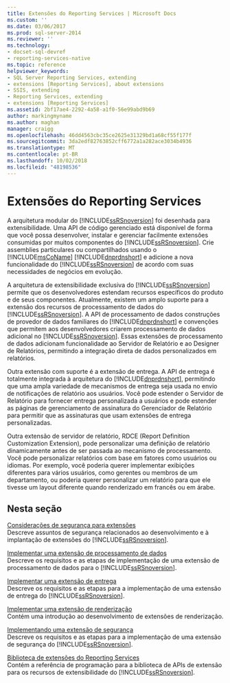 ```yaml
---
title: Extensões do Reporting Services | Microsoft Docs
ms.custom: ''
ms.date: 03/06/2017
ms.prod: sql-server-2014
ms.reviewer: ''
ms.technology:
- docset-sql-devref
- reporting-services-native
ms.topic: reference
helpviewer_keywords:
- SQL Server Reporting Services, extending
- extensions [Reporting Services], about extensions
- SSIS, extending
- Reporting Services, extending
- extensions [Reporting Services]
ms.assetid: 2bf17ae4-2292-4a58-a1f0-56e99abd9b69
author: markingmyname
ms.author: maghan
manager: craigg
ms.openlocfilehash: 46dd4563cbc35ce2625e31329bd1a68cf55f177f
ms.sourcegitcommit: 3da2edf82763852cff6772a1a282ace3034b4936
ms.translationtype: MT
ms.contentlocale: pt-BR
ms.lasthandoff: 10/02/2018
ms.locfileid: "48198536"
---
```

# <a name="reporting-services-extensions"></a>Extensões do Reporting Services
  A arquitetura modular do [!INCLUDE[ssRSnoversion](../../includes/ssrsnoversion-md.md)] foi desenhada para extensibilidade. Uma API de código gerenciado está disponível de forma que você possa desenvolver, instalar e gerenciar facilmente extensões consumidas por muitos componentes do [!INCLUDE[ssRSnoversion](../../includes/ssrsnoversion-md.md)]. Crie assemblies particulares ou compartilhados usando o [!INCLUDE[msCoName](../../includes/msconame-md.md)] [!INCLUDE[dnprdnshort](../../includes/dnprdnshort-md.md)] e adicione a nova funcionalidade do [!INCLUDE[ssRSnoversion](../../includes/ssrsnoversion-md.md)] de acordo com suas necessidades de negócios em evolução.  
  
 A arquitetura de extensibilidade exclusiva do [!INCLUDE[ssRSnoversion](../../includes/ssrsnoversion-md.md)] permite que os desenvolvedores estendam recursos específicos do produto e de seus componentes. Atualmente, existem um amplo suporte para a extensão dos recursos de processamento de dados do [!INCLUDE[ssRSnoversion](../../includes/ssrsnoversion-md.md)]. A API de processamento de dados construções de provedor de dados familiares do [!INCLUDE[dnprdnshort](../../includes/dnprdnshort-md.md)] e convenções que permitem aos desenvolvedores criarem processamento de dados adicional no [!INCLUDE[ssRSnoversion](../../includes/ssrsnoversion-md.md)]. Essas extensões de processamento de dados adicionam funcionalidade ao Servidor de Relatório e ao Designer de Relatórios, permitindo a integração direta de dados personalizados em relatórios.  
  
 Outra extensão com suporte é a extensão de entrega. A API de entrega é totalmente integrada à arquitetura do [!INCLUDE[dnprdnshort](../../includes/dnprdnshort-md.md)], permitindo que uma ampla variedade de mecanismos de entrega seja usada no envio de notificações de relatório aos usuários. Você pode estender o Servidor de Relatório para fornecer entrega personalizada a usuários e pode estender as páginas de gerenciamento de assinatura do Gerenciador de Relatório para permitir que as assinaturas que usam extensões de entrega personalizadas.  
  
 Outra extensão de servidor de relatório, RDCE (Report Definition Customization Extension), pode personalizar uma definição de relatório dinamicamente antes de ser passada ao mecanismo de processamento. Você pode personalizar relatórios com base em fatores como usuários ou idiomas. Por exemplo, você poderia querer implementar exibições diferentes para vários usuários, como gerentes ou membros de um departamento, ou poderia querer personalizar um relatório para que ele tivesse um layout diferente quando renderizado em francês ou em árabe.  
  
## <a name="in-this-section"></a>Nesta seção  
 [Considerações de segurança para extensões](security-considerations-for-extensions.md)  
 Descreve assuntos de segurança relacionados ao desenvolvimento e à implantação de extensões do [!INCLUDE[ssRSnoversion](../../includes/ssrsnoversion-md.md)].  
  
 [Implementar uma extensão de processamento de dados](data-processing/implementing-a-data-processing-extension.md)  
 Descreve os requisitos e as etapas de implementação de uma extensão de processamento de dados para o [!INCLUDE[ssRSnoversion](../../includes/ssrsnoversion-md.md)].  
  
 [Implementar uma extensão de entrega](delivery-extension/implementing-a-delivery-extension.md)  
 Descreve os requisitos e as etapas para a implementação de uma extensão de entrega do [!INCLUDE[ssRSnoversion](../../includes/ssrsnoversion-md.md)].  
  
 [Implementar uma extensão de renderização](rendering-extension/implementing-a-rendering-extension.md)  
 Contém uma introdução ao desenvolvimento de extensões de renderização.  
  
 [Implementando uma extensão de segurança](security-extension/implementing-a-security-extension.md)  
 Descreve os requisitos e as etapas para a implementação de uma extensão de segurança do [!INCLUDE[ssRSnoversion](../../includes/ssrsnoversion-md.md)].  
  
 [Biblioteca de extensões do Reporting Services](reporting-services-extension-library.md)  
 Contém a referência de programação para a biblioteca de APIs de extensão para os recursos de extensibilidade do [!INCLUDE[ssRSnoversion](../../includes/ssrsnoversion-md.md)].  
  
  
